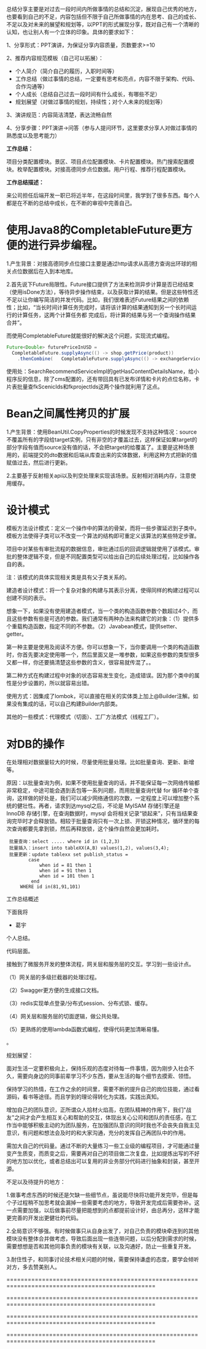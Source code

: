 总结分享主要是对过去一段时间内所做事情的总结和沉淀，展现自己优秀的地方，也要看到自己的不足，内容包括但不限于自己所做事情的内在思考、自己的成长、不足以及对未来的展望和规划等，以PPT的形式展现分享，既对自己有一个清晰的认知，也让别人有一个立体的印象。具体的要求如下：



1、分享形式：PPT演讲，为保证分享内容质量，页数要求>=10

2、推荐内容规范模板（自己可以拓展）：

- 个人简介（简介自己的履历，入职时间等）
- 工作总结（做过事情的总结，一定要有思考和亮点，内容不限于架构、代码、合作沟通等）
- 个人成长（总结自己过去一段时间有什么成长，有哪些不足）
- 规划展望（对做过事情的规划，持续性；对个人未来的规划等）

3、演讲规范：内容简洁清楚，表达流畅自然

4、分享步骤：PPT演讲->问答（参与人提问环节，这里要求分享人对做过事情的熟悉度以及思考能力）





**工作总结：**

项目分类配置模块。景区、项目点位配置模块、卡片配置模块。热门搜索配置模块。枚举配置模块。对接高德同步点位数据。用户行程、推荐行程配置模块。



**工作总结描述：**

来公司担任后端开发一职已将近半年，在这段时间里，我学到了很多东西。每个人都是在不断的总结中成长，在不断的审视中完善自己。





# 使用Java8的CompletableFuture更方便的进行异步编程。

1.产生背景：对接高德同步点位接口主要是通过http请求从高德方查询出环球的相关点位数据后在入到本地库。

2.首先说下Future局限性。Future接口提供了方法来检测异步计算是否已经结束（使用isDone方法），等待异步操作结束，以及获取计算的结果。但是这些特性还不足以让你编写简洁的并发代码。比如，我们很难表述Future结果之间的依赖性；比如，“当长时间计算任务完成时，请将该计算的结果通知到另一个长时间运行的计算任务，这两个计算任务都
完成后，将计算的结果与另一个查询操作结果合并”。

而使用CompletableFuture就能很好的解决这个问题，实现流式编程。

```java
Future<Double> futurePriceInUSD = 
  CompletableFuture.supplyAsync(() -> shop.getPrice(product))
	.thenCombine(	CompletableFuture.supplyAsync(() -> exchangeService.getRate(Money.EUR, Money.USD)),(price, rate) -> price * rate);
```

使用处：SearchRecommendServiceImpl的getHasContentDetailsName，给小程序反的信息，除了cms配置的，还有带回具有已发布详情和卡片的点位名称，卡片表批量查fkScenicIds和fkprojectIds这两个操作就利用了这点。

# **Bean之间属性拷贝的扩展**

1.产生背景：使用BeanUtil.CopyProperties的时候发现不支持这种情况：source不覆盖所有的字段给target实例，只有非空的才覆盖过去，这样保证如果target的部分字段有值而source没有值的话，不会把target的给覆盖了。主要是这种场景用的，前端提交的dto数据和后端从库查出来的实体数据，利用这种方式把新的值赋值过去，然后进行更新。

2.主要基于反射相关api以及判空处理来实现该场景。反射相对消耗内存，注意使用缓存。



# **设计模式**

模板方法设计模式：定义一个操作中的算法的骨架，而将一些步骤延迟到子类中。模板方法使得子类可以不改变一个算法的结构即可重定义该算法的某些特定步骤。

项目中对某些有审批流程的数据信息，审批通过后的回调逻辑就使用了该模式。审批的整体逻辑不变，但是不同配置类型可以给出自己的后续处理过程，比如操作各自的表。

注：该模式的具体实现相关类是具有父子类关系的。



建造者设计模式：将一个复杂对象的构建与其表示分离，使得同样的构建过程可以创建不同的表示。

想象一下，如果没有使用建造者模式，当一个类的构造函数参数个数超过4个，而且这些参数有些是可选的参数。我们通常有两种办法来构建它的对象：（1）提供多个重载构造函数，指定不同的不参数。（2）Javabean模式，提供setter、getter。

第一种主要是使用及阅读不方便。你可以想象一下，当你要调用一个类的构造函数时，你首先要决定使用哪一个，然后里面又是一堆参数，如果这些参数的类型很多又都一样，你还要搞清楚这些参数的含义，很容易就传混了。。

第二种方式在构建过程中对象的状态容易发生变化，造成错误。因为那个类中的属性是分步设置的，所以就容易出错。

使用方式：因集成了lombok，可以直接在相关的实体类上加上@Builder注解。如果没有集成的话，可以自己构建Builder内部类。



其他的一些模式：代理模式（切面）、工厂方法模式（线程工厂）。



# **对DB的操作**

在处理相对数据量较大的时候，尽量使用批量处理。比如批量查询、更新、新增等。

原因：以批量查询为例，如果不使用批量查询的话，并不能保证每一次网络传输都非常稳定，中途可能会遇到丢包等一系列问题，而用批量查询代替 for 循环单个查询，这样做的好处是，我们可以减少网络通信的次数，一定程度上可以增加整个系统的健壮性。再者，请求到达mysql之后，不论是 MyISAM 存储引擎还是 InnoDB 存储引擎，在查询数据时，mysql 会将相关记录“锁起来”，只有当结果查询完毕时才会释放锁。相较于批量查询只有一次上锁、开锁这种情况，循环里的每次查询都要先拿到锁，然后再释放锁，这个操作自然会更加耗时。      

```mysql
 批量查询：select ..... where id in (1,2,3)
 批量插入：insert into tableXX(A,B) values(1,2), values(3,4);
 批量更新：update tablexx set publish_status =
        case 
            when id = 81 then 1
            when id = 91 then 1
            when id = 101 then 1
         end
     WHERE id in(81,91,101)
```





工作总结概述

下面我将

- 葛宇

个人总结。

代码层面。

接触到了微服务开发的整体流程，网关层和服务层的交互。学习到一些设计点。

（1）网关层的多级拦截器的处理过程。

（2）Swagger更方便的生成接口文档。

（3）redis实现单点登录/分布式session、分布式锁、缓存。

（4）网关层和服务层的切面逻辑，做公共处理。

（5）更熟练的使用lambda函数式编程，使得代码更加清晰易懂。



。



规划展望：



面对生活一定要积极向上，保持乐观的态度对待每一件事情，因为刚步入社会不久，需要向身边的同事前辈学习不少东西，要从生活的每个细节去摸索、领悟。

保持学习的热情，在工作之余的时间里，需要不断的提升自己的岗位技能，通过看源码，看书等途径。而且学到的理论得转化为实践，实践出真知。

增加自己的团队意识，正所谓众人拾材火焰高，在团队精神的作用下，我们"战友"之间才会产生相互关心和帮助的交互，体现出关心公司和团队的责任感，在工作当中能够积极主动的为团队服务，在加强团队意识的同时我也不会丧失自我主见意识，有问题和想法会及时的和大家沟通，充分的发挥自己再团队中的作用。

需加大自己的代码量。通过不断的大量练习一些工业级的编程项目，才可能通过量变产生质变，而质变之后，需要再对自己的项目做二次复盘，比如提炼出写的不好的地方加以优化，或者总结出可以复用的非业务部分代码进行抽象和封装，甚至开源。



不足以及待提升的地方：

1.做事考虑东西的时候还是欠缺一些细节点，虽说能尽快将功能开发完毕，但是每个子过程稍不加思考就会漏掉一些需要考虑的地方，导致开发完成后需要弥补。这一点需要加强，以后做事前尽量把能想到的点都提前设计好，由总再分，这样才能更完善的开发出更健壮的代码。

2.全局意识不够强。有时候做事只从自身出发了，对自己负责的模块牵连到的其他模块没有整体合并做考虑，导致后面出现一些连带问题，以后分配到需求的时候，需要想想是否和其他同事负责的模块有关联，以及沟通好，防止一些重复开发。

3.耐住性子，和同事讨论技术相关问题的时候，需要保持谦虚的态度，要学会倾听对方，多去赞美别人。

================================================================================================

================================================================================================

================================================================================================

================================================================================================

